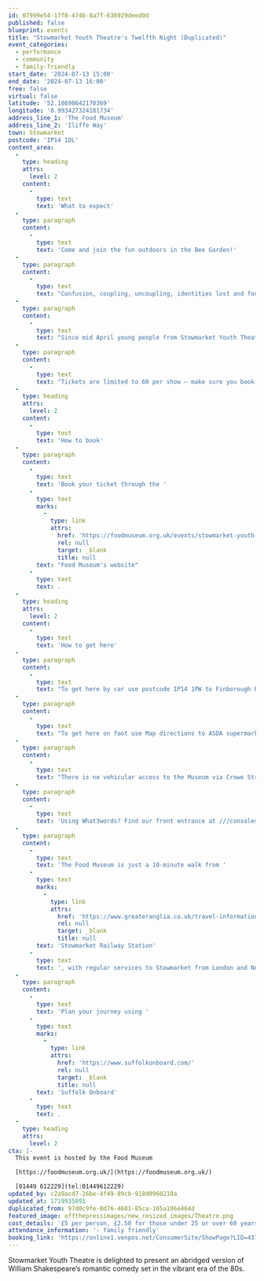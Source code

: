 ```yaml
---
id: 07999e54-17f8-4746-8a7f-636929deed0d
published: false
blueprint: events
title: "Stowmarket Youth Theatre's Twelfth Night (Duplicated)"
event_categories:
  - performance
  - community
  - family-friendly
start_date: '2024-07-13 15:00'
end_date: '2024-07-13 16:00'
free: false
virtual: false
latitude: '52.18698642170369'
longitude: '0.993427324181734'
address_line_1: 'The Food Museum'
address_line_2: 'Iliffe Way'
town: Stowmarket
postcode: 'IP14 1DL'
content_area:
  -
    type: heading
    attrs:
      level: 2
    content:
      -
        type: text
        text: 'What to expect'
  -
    type: paragraph
    content:
      -
        type: text
        text: 'Come and join the fun outdoors in the Bee Garden!'
  -
    type: paragraph
    content:
      -
        type: text
        text: "Confusion, coupling, uncoupling, identities lost and found – “Twelfth Night” has it all!\_ Following a storm at sea, twins Viola and Sebastian are washed up on the island of Illyria.\_ Each thinking the other is dead, they have different adventures and meet a host of characters whose lives are variously intertwined.\_ As the story unfolds there are winners and losers, friendships won and lost as well as plenty of laughs along the way.\_ Any happy endings………..?"
  -
    type: paragraph
    content:
      -
        type: text
        text: "Since mid April young people from Stowmarket Youth Theatre have been rehearsing hard, bringing to life the language of Shakespeare.\_ Backed by a playlist of 80s hits they are excited to be performing at the Food Museum again.\_ Let the drama begin!"
  -
    type: paragraph
    content:
      -
        type: text
        text: "Tickets are limited to 60 per show – make sure you book early!\_"
  -
    type: heading
    attrs:
      level: 2
    content:
      -
        type: text
        text: 'How to book'
  -
    type: paragraph
    content:
      -
        type: text
        text: 'Book your ticket through the '
      -
        type: text
        marks:
          -
            type: link
            attrs:
              href: 'https://foodmuseum.org.uk/events/stowmarket-youth-theatre-presents-twelfth-night/'
              rel: null
              target: _blank
              title: null
        text: "Food Museum's website"
      -
        type: text
        text: .
  -
    type: heading
    attrs:
      level: 2
    content:
      -
        type: text
        text: 'How to get here'
  -
    type: paragraph
    content:
      -
        type: text
        text: "To get here by car use postcode IP14 1PW to Finborough Road, then turn in to Iliffe Way. The museum car park, 'Iliffe Way Carpark' IP14 1SL is on the right."
  -
    type: paragraph
    content:
      -
        type: text
        text: "To get here on foot use Map directions to ASDA supermarket, IP14 1SL. The museum's main entrance is opposite."
  -
    type: paragraph
    content:
      -
        type: text
        text: "There is no vehicular access to the Museum via Crowe Street, please do not follow SatNav/map instructions that take you this way. Some road/street signs may still use our previous name 'Museum of East Anglian Life'."
  -
    type: paragraph
    content:
      -
        type: text
        text: 'Using What3words? Find our front entrance at ///consoles.today.shuttling'
  -
    type: paragraph
    content:
      -
        type: text
        text: 'The Food Museum is just a 10-minute walk from '
      -
        type: text
        marks:
          -
            type: link
            attrs:
              href: 'https://www.greateranglia.co.uk/travel-information/station-information/smk'
              rel: null
              target: _blank
              title: null
        text: 'Stowmarket Railway Station'
      -
        type: text
        text: ', with regular services to Stowmarket from London and Norwich.'
  -
    type: paragraph
    content:
      -
        type: text
        text: 'Plan your journey using '
      -
        type: text
        marks:
          -
            type: link
            attrs:
              href: 'https://www.suffolkonboard.com/'
              rel: null
              target: _blank
              title: null
        text: 'Suffolk Onboard'
      -
        type: text
        text: .
  -
    type: heading
    attrs:
      level: 2
cta: |-
  This event is hosted by the Food Museum

  [https://foodmuseum.org.uk/](https://foodmuseum.org.uk/)

  [01449 612229](tel:01449612229)
updated_by: c2a9acd7-26be-4f49-89cb-918d0960210a
updated_at: 1719935891
duplicated_from: 97d0c9fe-0d76-4601-85ca-165a196e464d
featured_image: offthepressimages/new_resized_images/Theatre.png
cost_details: '£5 per person, £2.50 for those under 25 or over 60 years'
attendance_information: '- family friendly'
booking_link: 'https://online1.venpos.net/ConsumerSite/ShowPage?LID=437&PID=8f7ad79f-a470-4efd-b108-4f2a6ab74264'
---
```

Stowmarket Youth Theatre is delighted to present an abridged version of William Shakespeare’s romantic comedy set in the vibrant era of the 80s.
